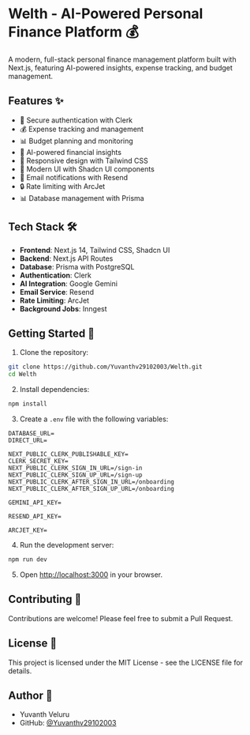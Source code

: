 # Welth - AI-Powered Personal Finance Platform 💰

A modern, full-stack personal finance management platform built with Next.js, featuring AI-powered insights, expense tracking, and budget management.

## Features ✨

- 🔐 Secure authentication with Clerk
- 💰 Expense tracking and management
- 📊 Budget planning and monitoring
- 🤖 AI-powered financial insights
- 📱 Responsive design with Tailwind CSS
- 🎨 Modern UI with Shadcn UI components
- 📧 Email notifications with Resend
- 🔒 Rate limiting with ArcJet
- 📊 Database management with Prisma

## Tech Stack 🛠️

- **Frontend**: Next.js 14, Tailwind CSS, Shadcn UI
- **Backend**: Next.js API Routes
- **Database**: Prisma with PostgreSQL
- **Authentication**: Clerk
- **AI Integration**: Google Gemini
- **Email Service**: Resend
- **Rate Limiting**: ArcJet
- **Background Jobs**: Inngest

## Getting Started 🚀

1. Clone the repository:
```bash
git clone https://github.com/Yuvanthv29102003/Welth.git
cd Welth
```

2. Install dependencies:
```bash
npm install
```

3. Create a `.env` file with the following variables:
```env
DATABASE_URL=
DIRECT_URL=

NEXT_PUBLIC_CLERK_PUBLISHABLE_KEY=
CLERK_SECRET_KEY=
NEXT_PUBLIC_CLERK_SIGN_IN_URL=/sign-in
NEXT_PUBLIC_CLERK_SIGN_UP_URL=/sign-up
NEXT_PUBLIC_CLERK_AFTER_SIGN_IN_URL=/onboarding
NEXT_PUBLIC_CLERK_AFTER_SIGN_UP_URL=/onboarding

GEMINI_API_KEY=

RESEND_API_KEY=

ARCJET_KEY=
```

4. Run the development server:
```bash
npm run dev
```

5. Open [http://localhost:3000](http://localhost:3000) in your browser.

## Contributing 🤝

Contributions are welcome! Please feel free to submit a Pull Request.

## License 📄

This project is licensed under the MIT License - see the LICENSE file for details.

## Author 👤

- Yuvanth Veluru
- GitHub: [@Yuvanthv29102003](https://github.com/Yuvanthv29102003)
